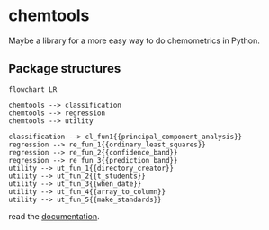 # chemtools
Maybe a library for a more easy way to do chemometrics in Python.

## Package structures

```mermaid
flowchart LR

chemtools --> classification
chemtools --> regression
chemtools --> utility

classification --> cl_fun1{{principal_component_analysis}}
regression --> re_fun_1{{ordinary_least_squares}}
regression --> re_fun_2{{confidence_band}}
regression --> re_fun_3{{prediction_band}}
utility --> ut_fun_1{{directory_creator}}
utility --> ut_fun_2{{t_students}}
utility --> ut_fun_3{{when_date}}
utility --> ut_fun_4{{array_to_column}}
utility --> ut_fun_5{{make_standards}}
```
read the [documentation](doc/Documentation.md).
